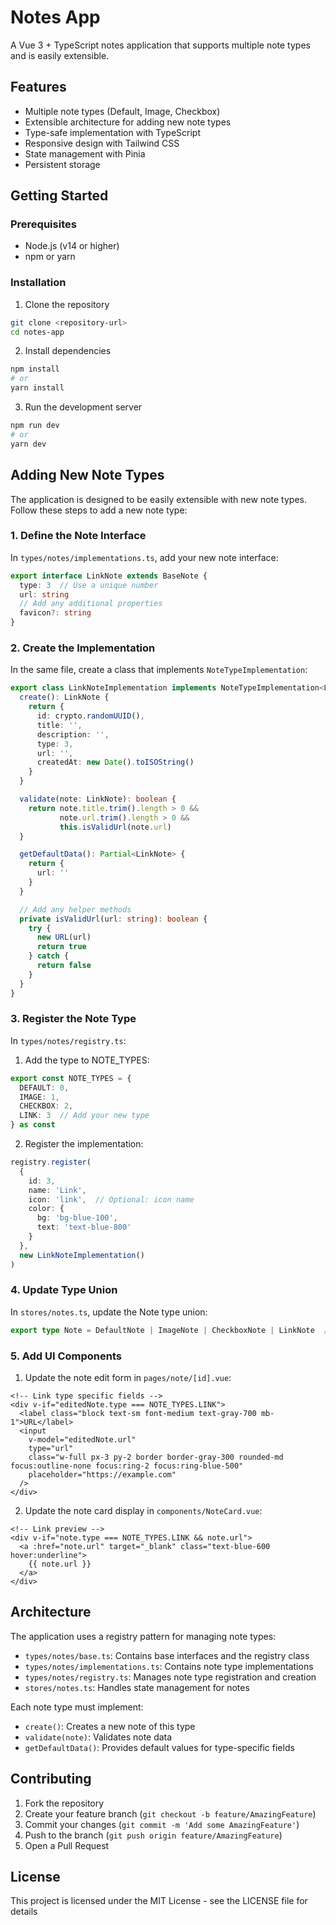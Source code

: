# Notes App

A Vue 3 + TypeScript notes application that supports multiple note types and is easily extensible.

## Features

- Multiple note types (Default, Image, Checkbox)
- Extensible architecture for adding new note types
- Type-safe implementation with TypeScript
- Responsive design with Tailwind CSS
- State management with Pinia
- Persistent storage

## Getting Started

### Prerequisites

- Node.js (v14 or higher)
- npm or yarn

### Installation

1. Clone the repository
```bash
git clone <repository-url>
cd notes-app
```

2. Install dependencies
```bash
npm install
# or
yarn install
```

3. Run the development server
```bash
npm run dev
# or
yarn dev
```

## Adding New Note Types

The application is designed to be easily extensible with new note types. Follow these steps to add a new note type:

### 1. Define the Note Interface

In `types/notes/implementations.ts`, add your new note interface:

```typescript
export interface LinkNote extends BaseNote {
  type: 3  // Use a unique number
  url: string
  // Add any additional properties
  favicon?: string
}
```

### 2. Create the Implementation

In the same file, create a class that implements `NoteTypeImplementation`:

```typescript
export class LinkNoteImplementation implements NoteTypeImplementation<LinkNote> {
  create(): LinkNote {
    return {
      id: crypto.randomUUID(),
      title: '',
      description: '',
      type: 3,
      url: '',
      createdAt: new Date().toISOString()
    }
  }

  validate(note: LinkNote): boolean {
    return note.title.trim().length > 0 && 
           note.url.trim().length > 0 &&
           this.isValidUrl(note.url)
  }

  getDefaultData(): Partial<LinkNote> {
    return {
      url: ''
    }
  }

  // Add any helper methods
  private isValidUrl(url: string): boolean {
    try {
      new URL(url)
      return true
    } catch {
      return false
    }
  }
}
```

### 3. Register the Note Type

In `types/notes/registry.ts`:

1. Add the type to NOTE_TYPES:
```typescript
export const NOTE_TYPES = {
  DEFAULT: 0,
  IMAGE: 1,
  CHECKBOX: 2,
  LINK: 3  // Add your new type
} as const
```

2. Register the implementation:
```typescript
registry.register(
  {
    id: 3,
    name: 'Link',
    icon: 'link',  // Optional: icon name
    color: {
      bg: 'bg-blue-100',
      text: 'text-blue-800'
    }
  },
  new LinkNoteImplementation()
)
```

### 4. Update Type Union

In `stores/notes.ts`, update the Note type union:

```typescript
export type Note = DefaultNote | ImageNote | CheckboxNote | LinkNote  // Add your new type
```

### 5. Add UI Components

1. Update the note edit form in `pages/note/[id].vue`:

```vue
<!-- Link type specific fields -->
<div v-if="editedNote.type === NOTE_TYPES.LINK">
  <label class="block text-sm font-medium text-gray-700 mb-1">URL</label>
  <input
    v-model="editedNote.url"
    type="url"
    class="w-full px-3 py-2 border border-gray-300 rounded-md focus:outline-none focus:ring-2 focus:ring-blue-500"
    placeholder="https://example.com"
  />
</div>
```

2. Update the note card display in `components/NoteCard.vue`:

```vue
<!-- Link preview -->
<div v-if="note.type === NOTE_TYPES.LINK && note.url">
  <a :href="note.url" target="_blank" class="text-blue-600 hover:underline">
    {{ note.url }}
  </a>
</div>
```

## Architecture

The application uses a registry pattern for managing note types:

- `types/notes/base.ts`: Contains base interfaces and the registry class
- `types/notes/implementations.ts`: Contains note type implementations
- `types/notes/registry.ts`: Manages note type registration and creation
- `stores/notes.ts`: Handles state management for notes

Each note type must implement:

- `create()`: Creates a new note of this type
- `validate(note)`: Validates note data
- `getDefaultData()`: Provides default values for type-specific fields

## Contributing

1. Fork the repository
2. Create your feature branch (`git checkout -b feature/AmazingFeature`)
3. Commit your changes (`git commit -m 'Add some AmazingFeature'`)
4. Push to the branch (`git push origin feature/AmazingFeature`)
5. Open a Pull Request

## License

This project is licensed under the MIT License - see the LICENSE file for details
